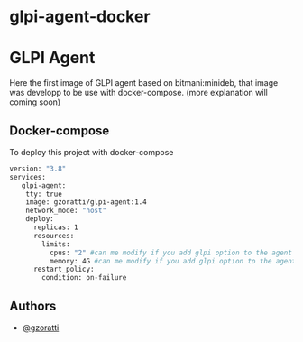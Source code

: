 # glpi-agent-docker

# GLPI Agent

Here the first image of GLPI agent based on bitmani:minideb, 
that image was developp to be use with docker-compose.
(more explanation will coming soon)





## Docker-compose

To deploy this project with docker-compose

```bash
version: "3.8"
services:
   glpi-agent:
    tty: true
    image: gzoratti/glpi-agent:1.4
    network_mode: "host"
    deploy:
      replicas: 1
      resources:
        limits:
          cpus: "2" #can me modify if you add glpi option to the agent
          memory: 4G #can me modify if you add glpi option to the agent
      restart_policy:
        condition: on-failure

```


## Authors

- [@gzoratti](https://www.github.com/gzoratti)

